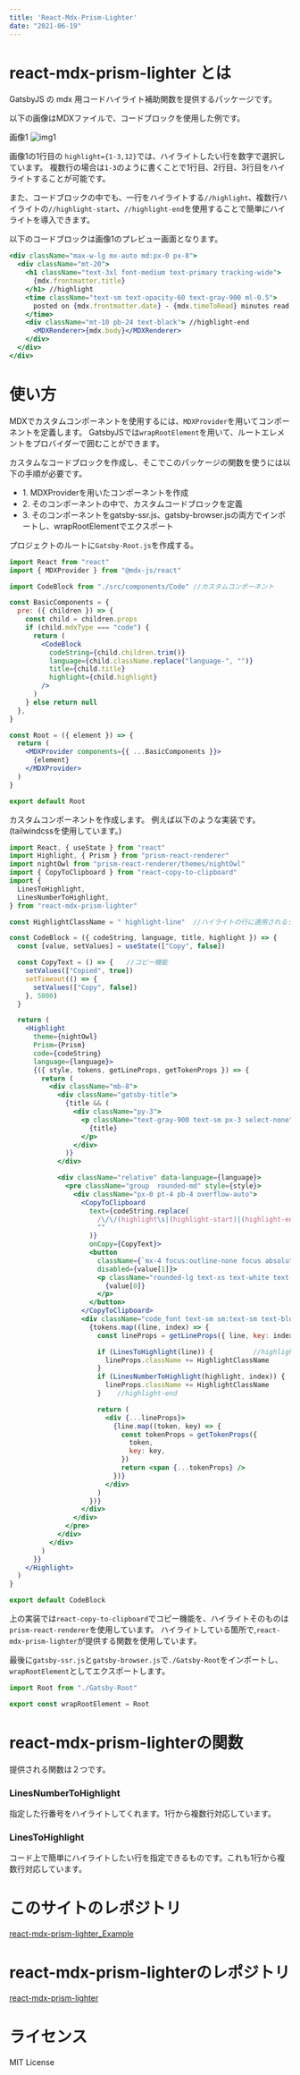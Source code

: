 ```yaml
---
title: 'React-Mdx-Prism-Lighter'
date: "2021-06-19"
---
```


# react-mdx-prism-lighter とは

GatsbyJS の mdx 用コードハイライト補助関数を提供するパッケージです。

以下の画像はMDXファイルで、コードブロックを使用した例です。

画像1
![img1](./img1.png)

画像1の1行目の `highlight={1-3,12}`では、ハイライトしたい行を数字で選択しています。
複数行の場合は`1-3`のように書くことで1行目、2行目、3行目をハイライトすることが可能です。

また、コードブロックの中でも、一行をハイライトする`//highlight`、複数行ハイライトの`//highlight-start`、`//highlight-end`を使用することで簡単にハイライトを導入できます。

以下のコードブロックは画像1のプレビュー画面となります。
```jsx title=Smaple-Code.jsx  highlight={1-3,12}
<div className="max-w-lg mx-auto md:px-0 px-8">
  <div className="mt-20">
    <h1 className="text-3xl font-medium text-primary tracking-wide">
      {mdx.frontmatter.title} 
    </h1> //highlight
    <time className="text-sm text-opacity-60 text-gray-900 ml-0.5">
      posted on {mdx.frontmatter.date} - {mdx.timeToRead} minutes read   //highlight-start
    </time>
    <div className="mt-10 pb-24 text-black"> //highlight-end
      <MDXRenderer>{mdx.body}</MDXRenderer>
    </div>
  </div>
</div>
```

# 使い方

MDXでカスタムコンポーネントを使用するには、`MDXProvider`を用いてコンポーネントを定義します。
GatsbyJSでは`wrapRootElement`を用いて、ルートエレメントをプロバイダーで囲むことができます。

カスタムなコードブロックを作成し、そこでこのパッケージの関数を使うには以下の手順が必要です。

<ul>
  <li>1. MDXProviderを用いたコンポーネントを作成</li>
  <li>2. そのコンポーネントの中で、カスタムコードブロックを定義</li>
  <li>3. そのコンポーネントをgatsby-ssr.js、gatsby-browser.jsの両方でインポートし、wrapRootElementでエクスポート</li>
</ul>

プロジェクトのルートに`Gatsby-Root.js`を作成する。

```jsx title=Gatsby-Root.js
import React from "react"
import { MDXProvider } from "@mdx-js/react"

import CodeBlock from "./src/components/Code" //カスタムコンポーネント

const BasicComponents = {
  pre: ({ children }) => {
    const child = children.props
    if (child.mdxType === "code") {
      return (
        <CodeBlock
          codeString={child.children.trim()}
          language={child.className.replace("language-", "")}
          title={child.title}
          highlight={child.highlight}
        />
      )
    } else return null
  },
}

const Root = ({ element }) => {
  return (
    <MDXProvider components={{ ...BasicComponents }}>
      {element}
    </MDXProvider>
  )
}

export default Root
```

カスタムコンポーネントを作成します。
例えば以下のような実装です。(tailwindcssを使用しています。)

```jsx title=./src/components/Code.jsx
import React, { useState } from "react"
import Highlight, { Prism } from "prism-react-renderer"
import nightOwl from "prism-react-renderer/themes/nightOwl"
import { CopyToClipboard } from "react-copy-to-clipboard"
import {
  LinesToHighlight,
  LinesNumberToHighlight,
} from "react-mdx-prism-lighter"

const HighlightClassName = " highlight-line"  //ハイライトの行に適用されるクラス名

const CodeBlock = ({ codeString, language, title, highlight }) => {
  const [value, setValues] = useState(["Copy", false])

  const CopyText = () => {　　//コピー機能
    setValues(["Copied", true])
    setTimeout(() => {
      setValues(["Copy", false])
    }, 5000)
  }

  return (
    <Highlight
      theme={nightOwl}
      Prism={Prism}
      code={codeString}
      language={language}>
      {({ style, tokens, getLineProps, getTokenProps }) => {
        return (
          <div className="mb-8">
            <div className="gatsby-title">
              {title && (
                <div className="py-3">
                  <p className="text-gray-900 text-sm px-3 select-none">
                    {title}
                  </p>
                </div>
              )}
            </div>

            <div className="relative" data-language={language}>
              <pre className="group  rounded-md" style={style}>
                <div className="px-0 pt-4 pb-4 overflow-auto">
                  <CopyToClipboard
                    text={codeString.replace(
                      /\/\/(highlight\s|(highlight-start)|(highlight-end))/g,
                      ""
                    )}
                    onCopy={CopyText}>
                    <button
                      className={`mx-4 focus:outline-none focus absolute top-2.5 right-0`}
                      disabled={value[1]}>
                      <p className="rounded-lg text-xs text-white text-opacity-60 bg-coolgray-700 bg-opacity-70 py-1 px-2.5 transition-all group-hover:opacity-100 opacity-0">
                        {value[0]}
                      </p>
                    </button>
                  </CopyToClipboard>
                  <div className="code_font text-sm sm:text-sm text-blue-900 tracking-normal px-6 float-left block min-w-full ">
                    {tokens.map((line, index) => {
                      const lineProps = getLineProps({ line, key: index })

                      if (LinesToHighlight(line)) {          //highlight-start
                        lineProps.className += HighlightClassName
                      }
                      if (LinesNumberToHighlight(highlight, index)) {
                        lineProps.className += HighlightClassName
                      }    //highlight-end

                      return (
                        <div {...lineProps}>
                          {line.map((token, key) => {
                            const tokenProps = getTokenProps({
                              token,
                              key: key,
                            })
                            return <span {...tokenProps} />
                          })}
                        </div>
                      )
                    })}
                  </div>
                </div>
              </pre>
            </div>
          </div>
        )
      }}
    </Highlight>
  )
}

export default CodeBlock
```

上の実装では`react-copy-to-clipboard`でコピー機能を、ハイライトそのものは`prism-react-renderer`を使用しています。
ハイライトしている箇所で,`react-mdx-prism-lighter`が提供する関数を使用しています。

最後に`gatsby-ssr.js`と`gatsby-browser.js`で`./Gatsby-Root`をインポートし、`wrapRootElement`としてエクスポートします。

```js
import Root from "./Gatsby-Root"

export const wrapRootElement = Root
```


#  react-mdx-prism-lighterの関数

提供される関数は２つです。

### LinesNumberToHighlight

指定した行番号をハイライトしてくれます。1行から複数行対応しています。

### LinesToHighlight

コード上で簡単にハイライトしたい行を指定できるものです。これも1行から複数行対応しています。

# このサイトのレポジトリ

<a href="https://github.com/NearCloser/react-mdx-prism-lighter_Example" target="_blank" rel="noopener noreferrer">
	react-mdx-prism-lighter_Example
</a>

# react-mdx-prism-lighterのレポジトリ

<a href="https://github.com/NearCloser/react-mdx-prism-lighter" target="_blank" rel="noopener noreferrer">
  react-mdx-prism-lighter
</a>

# ライセンス

MIT License
<!-- 
<LoremIpsum
p={4}
avgWordsPerSentence={10}
avgSentencesPerParagraph={10}
startWithLoremIpsum={false}
/> -->
